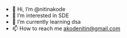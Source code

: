 - 👋 Hi, I’m @nitinakode
- 👀 I’m interested in SDE
- 🌱 I’m currently learning dsa
- 📫 How to reach me akodenitin@gmail.com

<!---
nitinakode/nitinakode is a ✨ special ✨ repository because its `README.md` (this file) appears on your GitHub profile.
You can click the Preview link to take a look at your changes.
--->
